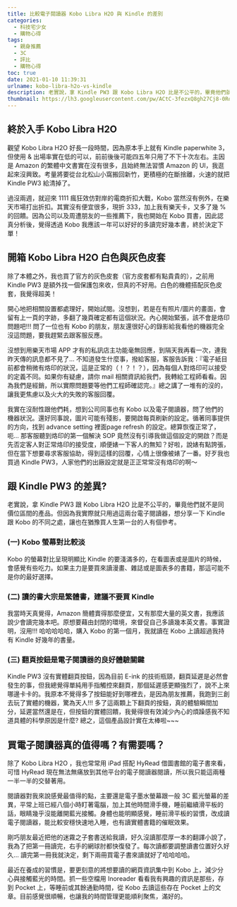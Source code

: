 ```yaml
---
title: 比較電子閱讀器 Kobo Libra H2O 與 Kindle 的差別
categories:
  - 科技宅少女
  - 購物心得
tags:
  - 親身推薦
  - 3C
  - 評比
  - 購物心得
toc: true
date: 2021-01-10 11:39:31
urlname: kobo-libra-h2o-vs-kindle
description: 老實說，拿 Kindle PW3 跟 Kobo Libra H2O 比是不公平的，畢竟他們就不是同價位區間的產品。但因為我實際就只用過這兩台電子閱讀器，想分享一下 Kindle 跟 Kobo 的不同之處，讓也在猶豫買人生第一台的人有個參考。
thumbnail: https://lh3.googleusercontent.com/pw/ACtC-3fezxQ8gh27Cj8-0RoIGUMprWNL9s1J9zu0P6yry0otC-h7MoDe7OB2c5j7dFWZ6Mwpq2YhxVFmYHUznCFnXpCAbrogUGaKRHVsQuTxqFDui2API58uwdvmJga-aiMXUJbM3FzLELxZlGYv8r507BA=w1477-h1108-no?authuser=1
---
```


## 終於入手 Kobo Libra H2O

觀望 Kobo Libra H2O 好長一段時間，因為原本手上就有 Kindle paperwhite 3，但使用 & 出場率實在低的可以，前前後後可能四五年只用了不下十次左右。主因是 Amazon 的繁體中文書實在沒有很多，且始終無法習慣 Amazon 的 UI，我逛起來沒興致。考量將要從台北松山小窩搬回新竹，更積極的在斷捨離，火速的就把 Kindle PW3 給清掉了。<!-- more -->

過沒兩週，就迎來 1111 瘋狂效仿對岸的電商折扣大戰，Kobo 當然沒有例外，在樂天市場打出折扣。其實沒有便宜很多，現折 333，加上我有樂天卡，又多了幾 % 的回饋。因為公司以及周遭朋友的一些推薦下，我也開始在 Kobo 買書，因此認真分析後，覺得透過 Kobo 我應該一年可以好好的多讀完好幾本書，終於決定下單！

## 開箱 Kobo Libra H2O 白色與灰色皮套

除了本體之外，我也買了官方的灰色皮套（官方皮套都有點貴貴的），之前用 Kindle PW3 是額外找一個保護包來收，但真的不好用。白色的機體搭配灰色皮套，我覺得超美！

開心地把相關設置都處理好，開始試閱。沒想到，若是在有照片/圖片的畫面，會留有上一頁的字跡，多翻了幾頁確定都有這個狀況。內心開始緊張，該不會是烙印問題吧!!! 問了一位也有 Kobo 的朋友，朋友還很好心的錄影給我看他的機器完全沒這問題，要我趕緊去跟客服反應。

沒想到用樂天市場 APP 才有的私訊店主功能毫無回應，到隔天我再看一次，連我昨天傳的訊息都不見了... 不知道發生什麼事，撥給客服，客服告訴我：『電子紙目前都會稍微有烙印的狀況，這是正常的（！？！？），因為每個人對烙印可以接受的定義不同。如果你有疑慮，請你 mail 相關資訊給我們，我轉給工程師看看。因為我們是經銷，所以實際問題要等他們工程師確認完。』總之講了一堆有的沒的，讓我更焦慮以及火大的失敗的客服回覆。

我實在沒耐性跟他們耗，想到公司同事也有 Kobo 以及電子閱讀器，問了他們的機器狀況。還好同事說，圖片可能有殘影，要開啟每頁刷新的設定。循著同事提供的方向，找到 advance setting 裡面page refresh 的設定。總算恢復正常了，呃... 那客服聽到烙印的第一個解決 SOP 竟然沒有引導我做這個設定的開啟？而是先否定客人對正常烙印的接受度，順便婊一下客人的無知？好啦，說婊有點誇張，但在當下想要尋求客服協助，得到這樣的回覆，心情上很像被婊了一番。好歹我也買過 Kindle PW3，人家他們的出廠設定就是正正常常沒有烙印的啊～

## 跟 Kindle PW3 的差異?

老實說，拿 Kindle PW3 跟 Kobo Libra H2O 比是不公平的，畢竟他們就不是同價位區間的產品。但因為我實際就只用過這兩台電子閱讀器，想分享一下 Kindle 跟 Kobo 的不同之處，讓也在猶豫買人生第一台的人有個參考。

### (一) Kobo 螢幕對比較淡

Kobo 的螢幕對比呈現明顯比 Kindle 的要淺滿多的，在看圖表或是圖片的時候，會感覺有些吃力。如果主力是要買來讀漫畫、雜誌或是圖表多的書籍，那這可能不是你的最好選擇。

### (二) 讀的書大宗是繁體書，建議不要買 Kindle

我當時天真覺得，Amazon 簡體賣得那麼便宜，又有那麼大量的英文書，我應該說少會讀完幾本吧。原想要藉由封閉的環境，來督促自己多讀幾本英文書。事實證明，沒用!!! 哈哈哈哈哈，購入 Kobo 的第一個月，我就讀在 Kobo 上讀超過我持有 Kindle 好幾年的書量。

### (三) 翻頁按鈕是電子閱讀器的良好體驗關鍵

Kindle PW3 沒有實體翻頁按鈕，因為目前 E-ink 的技術瓶頸，翻頁延遲是必然會發生的事，但我總覺得單純用手指觸控來翻頁，那個延遲感更顯強烈了，說不上來哪邊卡卡的。我原本不覺得多了按鈕能好到哪裡去，是因為朋友推薦，我跑到三創去玩了實體的機器，驚為天人!!! 多了這兩顆上下翻頁的按鈕，真的體驗瞬間加分，延遲當然還是在，但按鈕的實體回饋，我覺得很有效減少內心的煩躁感我不知道具體的科學原因是什麼? 總之，這個產品設計實在太棒啦~~~

## 買電子閱讀器真的值得嗎？有需要嗎？

除了 Kobo Libra H2O ，我也常常用 iPad 搭配 HyRead 借圖書館的電子書來看，可惜 HyRead 現在無法無痛放到其他平台的電子閱讀器閱讀，所以我只能這兩種一半一半的交替著用。

閱讀器對我來說感覺最值得的點，主要還是電子墨水螢幕跟一般 3C 藍光螢幕的差異，平常上班已經八個小時盯著電腦，加上其他時間滑手機，睡前繼續滑平板的話，眼睛幾乎沒能離開藍光接觸。身體也能明顯感覺，睡前滑平板的習慣，改成讀電子閱讀器，能比較安穩快速地入睡，也有讀實體書籍的催眠效果。

剛巧朋友最近把他的迷霧之子套書送給我讀，好久沒讀那麼厚一本的翻譯小說了，我為了把第一冊讀完，右手的網球肘都快復發了。每次讀都要調整讀書位置好久好久... 讀完第一冊我就決定，剩下兩冊買電子書來讀就好了哈哈哈哈。

最近在養成的習慣是，要更刻意的將想要讀的網頁資訊集中到 Kobo 上，減少分心與接觸藍光的時間。抓一些空檔用 Inoreader 看看我有興趣的資訊是那些，存到 Pocket 上，等睡前或其餘通勤時間，從 Kobo 去讀這些存在 Pocket 上的文章。目前感覺很順暢，也讓我的時間管理更能順利聚焦，滿好的。